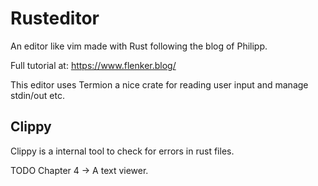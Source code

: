 # Rusteditor

An editor like vim made with Rust following the blog of Philipp.

Full tutorial at: <https://www.flenker.blog/>

This editor uses Termion a nice crate for reading user input and manage stdin/out etc.

## Clippy

Clippy is a internal tool to check for errors in rust files.

TODO Chapter 4 -> A text viewer.
